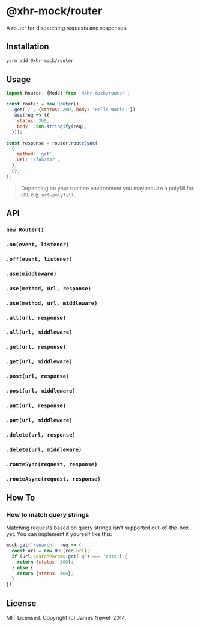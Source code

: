 # @xhr-mock/router

A router for dispatching requests and responses.

## Installation

```bash
yarn add @xhr-mock/router
```

## Usage

```js
import Router, {Mode} from '@xhr-mock/router';

const router = new Router()
  .get('/', {status: 200, body: 'Hello World!'})
  .use(req => ({
    status: 200,
    body: JSON.stringify(req),
  }));

const response = router.routeSync(
  {
    method: 'get',
    url: '/foo/bar',
  },
  {},
);
```

> Depending on your runtime environment you may require a polyfill for `URL` e.g. `url-polyfill`.

## API

### `new Router()`

### `.on(event, listener)`

### `.off(event, listener)`

### `.use(middleware)`

### `.use(method, url, response)`

### `.use(method, url, middleware)`

### `.all(url, response)`

### `.all(url, middleware)`

### `.get(url, response)`

### `.get(url, middleware)`

### `.post(url, response)`

### `.post(url, middleware)`

### `.put(url, response)`

### `.put(url, middleware)`

### `.delete(url, response)`

### `.delete(url, middleware)`

### `.routeSync(request, response)`

### `.routeAsync(request, response)`

## How To

### How to match query strings

Matching requests based on query strings isn't supported out-of-the-box yet. You can implement it yourself like this:

```js
mock.get('/search', req => {
  const url = new URL(req.url);
  if (url.searchParams.get('q') === 'cats') {
    return {status: 200};
  } else {
    return {status: 404};
  }
});
```

## License

MIT Licensed. Copyright (c) James Newell 2014.
